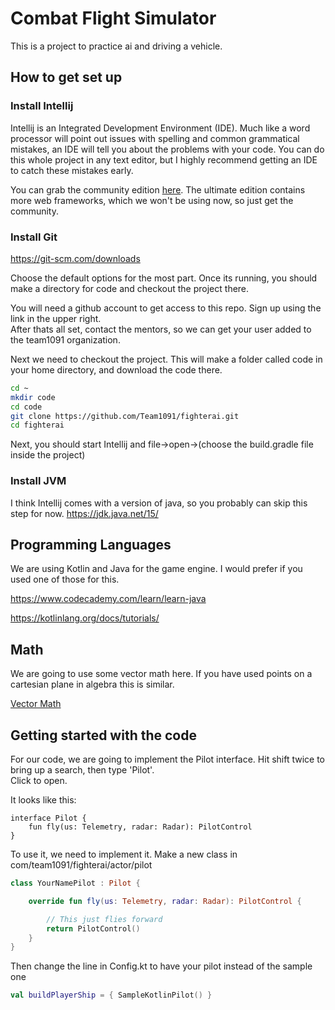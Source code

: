 # Combat Flight Simulator
This is a project to practice ai and driving a vehicle.

## How to get set up

### Install Intellij
Intellij is an Integrated Development Environment (IDE).  Much like a word processor will point out issues with spelling
and common grammatical mistakes, an IDE will tell you about the problems with your code.  You can do this whole project
in any text editor, but I highly recommend getting an IDE to catch these mistakes early.

You can grab the community edition [here](https://www.jetbrains.com/idea/download/#section=windows).
The ultimate edition contains more web frameworks, which we won't be using now, so just get the community.

### Install Git
https://git-scm.com/downloads

Choose the default options for the most part.  Once its running, you should make a directory for code and checkout
 the project there.
 
You will need a github account to get access to this repo.  Sign up using the link in the upper right.  
After thats all set, contact the mentors, so we can get your user added to the team1091 organization.


Next we need to checkout the project.  This will make a folder called code in your home directory, and download the code there.
```bash
cd ~
mkdir code
cd code
git clone https://github.com/Team1091/fighterai.git
cd fighterai
```
Next, you should start Intellij and file->open->(choose the build.gradle file inside the project)


### Install JVM
I think Intellij comes with a version of java, so you probably can skip this step for now.
https://jdk.java.net/15/


## Programming Languages
We are using Kotlin and Java for the game engine.  I would prefer if you used one of those for this.

https://www.codecademy.com/learn/learn-java

https://kotlinlang.org/docs/tutorials/


## Math
We are going to use some vector math here.  If you have used points on a cartesian plane in algebra this is similar.

[Vector Math](MATH.md)

## Getting started with the code
For our code, we are going to implement the Pilot interface.  Hit shift twice to bring up a search, then type 'Pilot'.  
Click to open.

It looks like this:
```
interface Pilot {
    fun fly(us: Telemetry, radar: Radar): PilotControl
}
```

To use it, we need to implement it.  Make a new class in com/team1091/fighterai/actor/pilot

```kotlin
class YourNamePilot : Pilot {

    override fun fly(us: Telemetry, radar: Radar): PilotControl {

        // This just flies forward
        return PilotControl()
    }
}
```

Then change the line in Config.kt to have your pilot instead of the sample one
```kotlin
val buildPlayerShip = { SampleKotlinPilot() }
```
